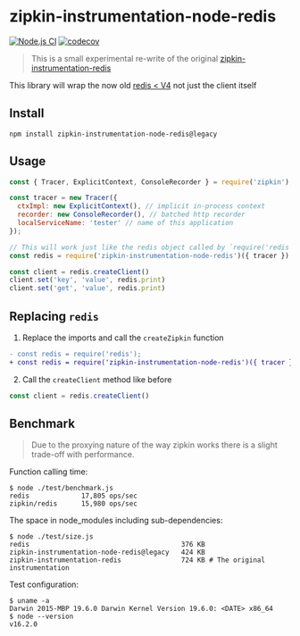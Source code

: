 # zipkin-instrumentation-node-redis

[![Node.js CI](https://github.com/harrytwright/zipkin-instrumentation-node-redis/actions/workflows/node.js.yml/badge.svg?branch=releases%2Flegacy)](https://github.com/harrytwright/zipkin-instrumentation-node-redis/actions/workflows/node.js.yml)
[![codecov](https://codecov.io/gh/harrytwright/zipkin-instrumentation-node-redis/branch/releases%2Flegacy/graph/badge.svg?token=1613IK40YF)](https://codecov.io/gh/harrytwright/zipkin-instrumentation-node-redis)

> This is a small experimental re-write of the original [zipkin-instrumentation-redis](https://github.com/openzipkin/zipkin-js/blob/master/packages/zipkin-instrumentation-redis)

This library will wrap the now old [redis < V4](https://github.com/NodeRedis/node-redis/tree/v3.1) not just the client itself

## Install

```shell
npm install zipkin-instrumentation-node-redis@legacy
```

## Usage

```javascript
const { Tracer, ExplicitContext, ConsoleRecorder } = require('zipkin');

const tracer = new Tracer({
  ctxImpl: new ExplicitContext(), // implicit in-process context
  recorder: new ConsoleRecorder(), // batched http recorder
  localServiceName: 'tester' // name of this application
});

// This will work just like the redis object called by `require('redis')`
const redis = require('zipkin-instrumentation-node-redis')({ tracer })

const client = redis.createClient()
client.set('key', 'value', redis.print)
client.set('get', 'value', redis.print)
```

## Replacing `redis`

1. Replace the imports and call the `createZipkin` function

```diff
- const redis = require('redis');
+ const redis = require('zipkin-instrumentation-node-redis')({ tracer });
```

2. Call the `createClient` method like before

```javascript
const client = redis.createClient()
```

## Benchmark

> Due to the proxying nature of the way zipkin works there is a slight trade-off with performance.

Function calling time:

```shell
$ node ./test/benchmark.js
redis             17,805 ops/sec
zipkin/redis      15,980 ops/sec
```

The space in node_modules including sub-dependencies:

```shell
$ node ./test/size.js
redis                                      376 KB
zipkin-instrumentation-node-redis@legacy   424 KB
zipkin-instrumentation-redis               724 KB # The original instrumentation
```

Test configuration:
```shell
$ uname -a
Darwin 2015-MBP 19.6.0 Darwin Kernel Version 19.6.0: <DATE> x86_64
$ node --version
v16.2.0
```
